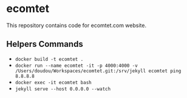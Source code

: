 # ecomtet

This repository contains code for ecomtet.com website.

## Helpers Commands

* `docker build -t ecomtet .`
* `docker run --name ecomtet -it -p 4000:4000 -v /Users/doudou/Workspaces/ecomtet.git:/srv/jekyll ecomtet ping 8.8.8.8`
* `docker exec -it ecomtet bash`
* `jekyll serve --host 0.0.0.0 --watch`
